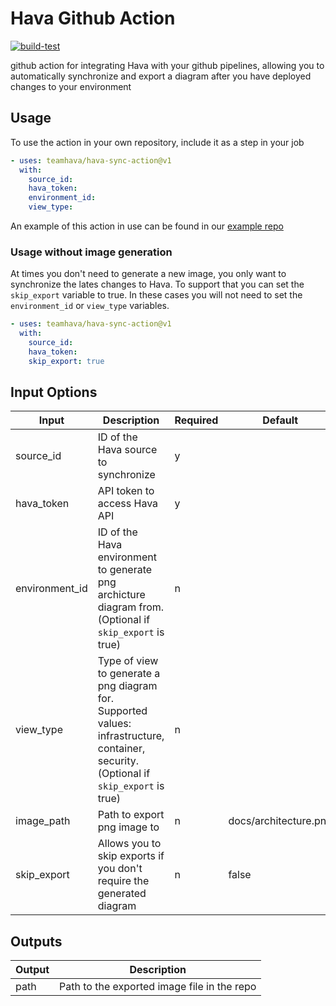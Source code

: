 # Hava Github Action

[![build-test](https://github.com/teamhava/hava-sync-action/actions/workflows/test.yml/badge.svg)](https://github.com/teamhava/hava-sync-action/actions/workflows/test.yml)

github action for integrating Hava with your github pipelines, allowing you to automatically synchronize and export a diagram after you have deployed changes to your environment

## Usage

To use the action in your own repository, include it as a step in your job

```yml
- uses: teamhava/hava-sync-action@v1
  with:
    source_id:
    hava_token: 
    environment_id: 
    view_type:
```

An example of this action in use can be found in our [example repo](https://github.com/teamhava/example-github-action)

### Usage without image generation

At times you don't need to generate a new image, you only want to synchronize the lates changes to Hava. To support that you can set the `skip_export` variable to true. In these cases you will not need to set the `environment_id` or `view_type` variables.

```yml
- uses: teamhava/hava-sync-action@v1
  with:
    source_id:
    hava_token: 
    skip_export: true
```

## Input Options


|Input|Description|Required|Default|
|-|-|-|-|
|source_id|ID of the Hava source to synchronize|y||
|hava_token|API token to access Hava API|y||
|environment_id|ID of the Hava environment to generate png archicture diagram from. (Optional if `skip_export` is true)|n||
|view_type|Type of view to generate a png diagram for. Supported values: infrastructure, container, security. (Optional if `skip_export` is true)|n||
|image_path|Path to export png image to|n|docs/architecture.png|
|skip_export|Allows you to skip exports if you don't require the generated diagram|n|false|

## Outputs

|Output|Description|
|-|-|
|path|Path to the exported image file in the repo|
